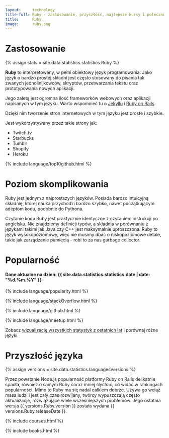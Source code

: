 ```yaml
---
layout:     technology
title-full: Ruby - zastosowanie, przyszłość, najlepsze kursy i polecane książki
title:      Ruby
image:      ruby.png
---
```


# Zastosowanie

{% assign stats = site.data.statistics.statistics.Ruby %}

**Ruby** to interpretowany, w pełni obiektowy język programowania. Jako język o bardzo prostej składni jest często stosowany do pisania tak zwanych jednolinijkowców, skryptów, przetwarzania tekstu oraz prototypowania nowych aplikacji. 

Jego zaletą jest ogromna ilość frameworków webowych oraz aplikacji napisanych w tym języku. Warto wspomnieć tu o [Jekyllu](/technologie/jekyll) i [Ruby on Rails](/technologie/rubyonrails).

Dzięki nim tworzenie stron internetowych w tym języku jest proste i szybkie.

Jest wykorzystywany przez takie strony jak:

- Twitch.tv
- Starbucks
- Tumblr
- Shopify
- Heroku

{% include language/top10github.html %}

# Poziom skomplikowania

Ruby jest jednym z najprostszych języków. Posiada bardzo intuicyjną składnię, której nauka przychodzi bardzo szybko, nawet początkującym adeptom kodu, podobnie do Pythona.

Czytanie kodu Ruby jest praktycznie identyczne z czytaniem instrukcji po angielsku. Nie znajdziemy definicji typów, a składnia w porównaniu z językami takimi jak Java czy C++ jest maksymalnie uproszczona. Ruby to język wysokopoziomowy, więc nie musimy dbać o niskopoziomowe detale, takie jak zarządzanie pamięcią - robi to za nas garbage collector.

# Popularność

<h4>Dane aktualne na dzień: {{ site.data.statistics.statistics.date | date: "%d.%m.%Y"  }}</h4>

{% include language/popularity.html %}

{% include language/stackOverflow.html %}

{% include language/github.html %}

{% include language/meetup.html %}

Zobacz [wizualizację wszystkich statystyk z ostatnich lat](/statystyki-jezykow-programowania-2019) i porównaj różne języki.

# Przyszłość języka

{% assign versions = site.data.statistics.languagesVersions %}

Przez powstanie Node.js popularność platformy Ruby on Rails delikatnie spadła, również o samym Ruby coraz mniej słychać, co widać w rankingach popularności. Mimo to Ruby ma się nadal całkiem dobrze. Używa go wciąż masa ludzi i jest cały czas rozwijany, twórcy wypuszczają często aktualizacje, rozwiązujące wiele wcześniejszych problemów. Jego ostatnia wersja {{ versions.Ruby.version }} została wydana {{ versions.Ruby.releaseDate }}.

{% include courses.html %}

{% include books.html %}
